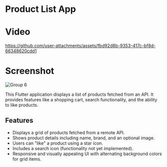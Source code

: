 # Product List App

# Video
https://github.com/user-attachments/assets/fbd92d8b-9353-417c-bf8d-66348620cdd1

# Screenshot
![Group 6](https://github.com/user-attachments/assets/de354c63-89ce-4739-ab8a-40991f301bfe)

This Flutter application displays a list of products fetched from an API. It provides features like a shopping cart, search functionality, and the ability to like products.

## Features

- Displays a grid of products fetched from a remote API.
- Shows product details including name, brand, and an optional image.
- Users can "like" a product using a star icon.
- Includes a search icon (functionality not yet implemented).
- Responsive and visually appealing UI with alternating background colors for grid items.

